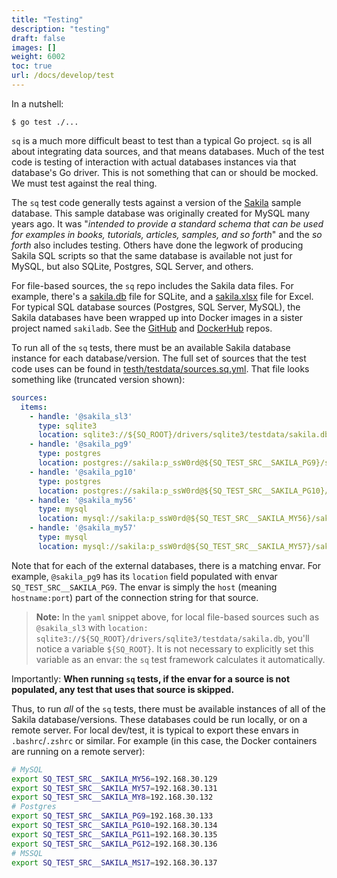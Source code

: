 ```yaml
---
title: "Testing"
description: "testing"
draft: false
images: []
weight: 6002
toc: true
url: /docs/develop/test
---
```

In a nutshell:

```shell
$ go test ./...
```

`sq` is a much more difficult beast to test than a typical Go project. `sq` is all about integrating data sources, and
that means databases. Much of the test code is testing of interaction with actual databases instances via that
database's Go driver. This is not something that can or should be mocked. We must test against the real thing.

The `sq` test code generally tests against a version of the [Sakila](https://dev.mysql.com/doc/sakila/en/) sample
database. This sample database was originally created for MySQL many years ago. It was "_intended to provide a standard
schema that can be used for examples in books, tutorials, articles, samples, and so forth_" and the _so forth_ also
includes testing. Others have done the legwork of producing Sakila SQL scripts so that the same database is available
not just for MySQL, but also SQLite, Postgres, SQL Server, and others.

For file-based sources, the `sq` repo includes the Sakila data files. For example, there's
a [sakila.db](https://github.com/neilotoole/sq/raw/master/drivers/sqlite3/testdata/sakila.db) file for SQLite, and
a [sakila.xlsx](https://github.com/neilotoole/sq/raw/master/drivers/xlsx/testdata/sakila.xlsx) file for Excel. For typical
SQL database sources (Postgres, SQL Server, MySQL), the Sakila databases have been wrapped up into Docker images in a
sister project named `sakiladb`. See the [GitHub](https://github.com/sakiladb)
and [DockerHub](https://hub.docker.com/u/sakiladb) repos.

To run all of the `sq` tests, there must be an available Sakila database instance for each database/version. The full
set of sources that the test code uses can be found
in [testh/testdata/sources.sq.yml](https://github.com/neilotoole/sq/blob/master/testh/testdata/sources.sq.yml). That file
looks something like (truncated version shown):

```yaml
sources:
  items:
    - handle: '@sakila_sl3'
      type: sqlite3
      location: sqlite3://${SQ_ROOT}/drivers/sqlite3/testdata/sakila.db
    - handle: '@sakila_pg9'
      type: postgres
      location: postgres://sakila:p_ssW0rd@${SQ_TEST_SRC__SAKILA_PG9}/sakila
    - handle: '@sakila_pg10'
      type: postgres
      location: postgres://sakila:p_ssW0rd@${SQ_TEST_SRC__SAKILA_PG10}/sakila
    - handle: '@sakila_my56'
      type: mysql
      location: mysql://sakila:p_ssW0rd@${SQ_TEST_SRC__SAKILA_MY56}/sakila
    - handle: '@sakila_my57'
      type: mysql
      location: mysql://sakila:p_ssW0rd@${SQ_TEST_SRC__SAKILA_MY57}/sakila
```

Note that for each of the external databases, there is a matching envar. For example, `@sakila_pg9` has its `location`
field populated with envar `SQ_TEST_SRC__SAKILA_PG9`. The envar is simply the `host` (meaning `hostname:port`) part of
the connection string for that source.

> **Note:** In the `yaml` snippet above, for local file-based sources such as `@sakila_sl3`
> with `location: sqlite3://${SQ_ROOT}/drivers/sqlite3/testdata/sakila.db`, you'll notice a variable `${SQ_ROOT}`. It is
> not necessary to explicitly set this variable as an envar: the `sq` test framework calculates it automatically.

Importantly: **When running `sq` tests, if the envar for a source is not populated, any test that uses that source is
skipped.**

Thus, to run _all_ of the `sq` tests, there must be available instances of all of the Sakila database/versions. These
databases could be run locally, or on a remote server. For local dev/test, it is typical to export these envars
in `.bashrc`/`.zshrc` or similar. For example (in this case, the Docker containers are running on a remote server):

```sh
# MySQL
export SQ_TEST_SRC__SAKILA_MY56=192.168.30.129
export SQ_TEST_SRC__SAKILA_MY57=192.168.30.131
export SQ_TEST_SRC__SAKILA_MY8=192.168.30.132
# Postgres
export SQ_TEST_SRC__SAKILA_PG9=192.168.30.133
export SQ_TEST_SRC__SAKILA_PG10=192.168.30.134
export SQ_TEST_SRC__SAKILA_PG11=192.168.30.135
export SQ_TEST_SRC__SAKILA_PG12=192.168.30.136
# MSSQL
export SQ_TEST_SRC__SAKILA_MS17=192.168.30.137
```

